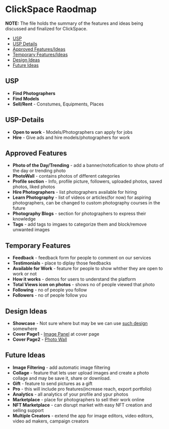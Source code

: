 # ClickSpace Raodmap

**NOTE:** The file holds the summary of the features and ideas being discussed and finalized for ClickSpace.

- [USP](Roadmap.md#usp)
- [USP Details](Roadmap.md#usp-details)
- [Approved Features/Ideas](Roadmap.md#approved-features)
- [Temporary Features/Ideas](Roadmap.md#temporary-features)
- [Design Ideas](Roadmap.md#design-ideas)
- [Future Ideas](Roadmap.md#future-ideas)


## USP
- **Find Photographers**
- **Find Models**
- **Sell/Rent** - Constumes, Equipments, Places

## USP-Details
- **Open to work** - Models/Photographers can apply for jobs
- **Hire** - Give ads and hire models/photographers for work


## Approved Features

- **Photo of the Day/Trending** - add a banner/notofication to show photo of the day or trending photo
- **PhotoWall** - contains photos of different categories
- **Profile section** - Info, profile picture, followers, uploaded photos, saved photos, liked photos
- **Hire Photographers** - list photographers available for hiring
- **Learn Photography** - list of videos or articles(for now) for aspiring photographers, can be changed to custom photography courses in the future
- **Photography Blogs** - section for photographers to express their knowledge
- **Tags** - add tags to imgaes to categorize them and block/remove unwanted images

## Temporary Features

- **Feedback** - feedback form for people to comment on our services
- **Testimonials** - place to diplay those feedbacks
- **Available for Work** - feature for people to show whther they are open to work or not
- **How it works** - demos for users to understand the platform 
- **Total Views icon on photos** - shows no of people viewed that photo
- **Following** - no of people you follow
- **Followers** - no of people follow you


## Design Ideas

- **Showcase** - Not sure where but may be we can use [such design](https://photographers.canvera.com/wedding-photostories/aman-weds-salini-by-meow-studio) somewhere
- **Cover Page1** - [Image Panel](https://i.pinimg.com/564x/ae/82/f9/ae82f9e1534737d5fa850665271055af.jpg) at cover page
- **Cover Page2** - [Photo Wall](https://dribbble.com/shots/19834629-La-More-Ecommerce-Dashboard)


## Future Ideas

- **Image Filtering** - add automatic image filtering
- **Collage** - feature that lets user upload images and create a photo collage and may be save it, share or download.
- **Gift** - feature to send pictures as a gift
- **Pro** - this will include pro features(increase reach, export portfolio)
- **Analytics** - all analytics of your profile and ypur photos
- **Marketplace** - place for photographers to sell their work online
- **NFT Marketplace** - can disrupt market with easy NFT creation and selling support
- **Multiple Creators** - extend the app for image editors, video editors, video ad makers, campaign creators
